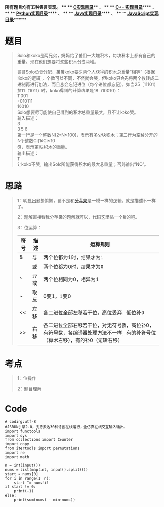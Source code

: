 **所有题目均有五种语言实现。 ** **
**[C实现目录](https://renjie.blog.csdn.net/article/details/129190260
"C实现目录")****** 、 ** ** **[C++
实现目录](https://blog.csdn.net/misayaaaaa/category_12036814.html "C++
实现目录")****** 、 ** **
**[Python实现目录](https://blog.csdn.net/misayaaaaa/category_12111005.html
"Python实现目录")****** 、 ** **
**[Java实现目录](https://blog.csdn.net/misayaaaaa/category_12111006.html
"Java实现目录")****** 、 ** **
**[JavaScript实现目录](https://blog.csdn.net/misayaaaaa/category_12199270.html
"JavaScript实现目录")********

# 题目

> Solo和koko是两兄弟，妈妈给了他们一大堆积木，每块积木上都有自己的重量。现在他们想要将这些积木分成两堆。
>
>
> 哥哥Solo负责分配，弟弟koko要求两个人获得的积木总重量“相等”（根据Koko的逻辑），个数可以不同，不然就会哭，但koko只会先将两个数转成二进制再进行加法，而且总会忘记进位（每个进位都忘记）。如当25（11101）加11（1011）时，koko得到的计算结果是18（10010）：  
>  11001  
>  +010111  
>  10010  
>  Solo想要尽可能使自己得到的积木总重量最大，且不让koko哭。  
>  输入描述：  
>  3  
>  3 5 6  
>  第一行是一个整数N(2≤N≤100)，表示有多少块积木；第二行为空格分开的N个整数Ci(1≤Ci≤10  
>  6)，表示第i块积木的重量。  
>  输出描述：  
>  11  
>  让koko不哭，输出Solo所能获得积木的最大总重量；否则输出“NO”。

# 思路

>
> 1：明显出题想偷懒，这不是和[分苹果](https://blog.csdn.net/misayaaaaa/article/details/126981001
> "分苹果")是一模一样的逻辑，就是描述不一样了。
>
> 2：题解直接看我分苹果的题解就可以，代码这里贴一个新的吧。
>
> 3：位运算：
>
> 符号| 描述| 运算规则  
> ---|---|---  
> &| 与| 两个位都为1时，结果才为1  
> || 或| 两个位都为0时，结果才为0  
> ^| 异或| 两个位相同为0，相异为1  
> ~| 取反| 0变1，1变0  
> <<| 左移| 各二进位全部左移若干位，高位丢弃，低位补0  
> >>| 右移| 各二进位全部右移若干位，对无符号数，高位补0，有符号数，各编译器处理方法不一样，有的补符号位（算术右移），有的补0（逻辑右移）  
  
# 考点

> 1：位操作
>
> 2：题目理解

# Code

    
    
    # coding:utf-8
    #JSRUN引擎2.0，支持多达30种语言在线运行，全仿真在线交互输入输出。 
    import functools
    import sys
    from collections import Counter
    import copy
    from itertools import permutations
    import re
    import math
    
    n = int(input())
    nums = list(map(int, input().split()))
    start = nums[0]
    for i in range(1, n):
        start ^= nums[i]
    if start != 0:
        print(-1)
    else:
        print(sum(nums) - min(nums))
    

